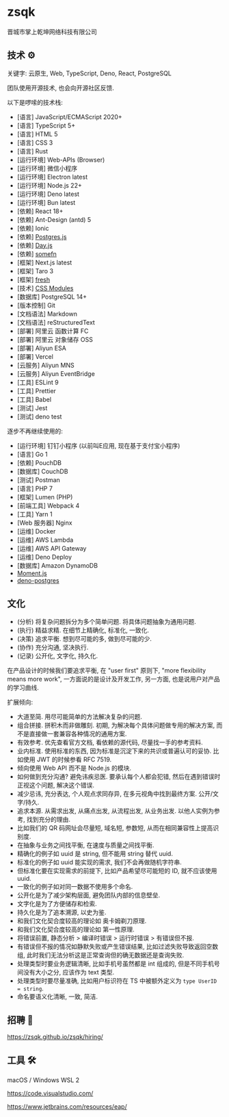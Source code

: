 # zsqk

晋城市掌上乾坤网络科技有限公司

## 技术 ⚙️

关键字: 云原生, Web, TypeScript, Deno, React, PostgreSQL

团队使用开源技术, 也会向开源社区反馈.

以下是啰嗦的技术栈:

- [语言] JavaScript/ECMAScript 2020+
- [语言] TypeScript 5+
- [语言] HTML 5
- [语言] CSS 3
- [语言] Rust
- [运行环境] Web-APIs (Browser)
- [运行环境] 微信小程序
- [运行环境] Electron latest
- [运行环境] Node.js 22+
- [运行环境] Deno latest
- [运行环境] Bun latest
- [依赖] React 18+
- [依赖] Ant-Design (antd) 5
- [依赖] Ionic
- [依赖] [Postgres.js]
- [依赖] [Day.js]
- [依赖] [somefn]
- [框架] Next.js latest
- [框架] Taro 3
- [框架] [fresh]
- [技术] [CSS Modules]
- [数据库] PostgreSQL 14+
- [版本控制] Git
- [文档语法] Markdown
- [文档语法] reStructuredText
- [部署] 阿里云 函数计算 FC
- [部署] 阿里云 对象储存 OSS
- [部署] Aliyun ESA
- [部署] Vercel
- [云服务] Aliyun MNS
- [云服务] Aliyun EventBridge
- [工具] ESLint 9
- [工具] Prettier
- [工具] Babel
- [测试] Jest
- [测试] deno test

[Postgres.js]: https://github.com/porsager/postgres
[CSS Modules]: https://github.com/css-modules/css-modules
[fresh]: https://github.com/denoland/fresh
[Day.js]: https://day.js.org/
[somefn]: https://github.com/zsqk/deno-fn

逐步不再继续使用的:

- [运行环境] 钉钉小程序 (以前叫E应用, 现在基于支付宝小程序)
- [语言] Go 1
- [依赖] PouchDB
- [数据库] CouchDB
- [测试] Postman
- [语言] PHP 7
- [框架] Lumen (PHP)
- [前端工具] Webpack 4
- [工具] Yarn 1
- [Web 服务器] Nginx
- [运维] Docker
- [运维] AWS Lambda
- [运维] AWS API Gateway
- [运维] Deno Deploy
- [数据库] Amazon DynamoDB
- [Moment.js](https://momentjs.com/)
- [deno-postgres](https://github.com/denodrivers/postgres)

## 文化

- (分析) 将复杂问题拆分为多个简单问题. 将具体问题抽象为通用问题.
- (执行) 精益求精. 在细节上精确化, 标准化, 一致化.
- (决策) 追求平衡. 想到尽可能的多, 做到尽可能的少.
- (协作) 充分沟通, 坚决执行.
- (记录) 公开化, 文字化, 持久化.

在产品设计的时候我们要追求平衡,
在 "user first" 原则下, "more flexibility means more work",
一方面说的是设计及开发工作, 另一方面, 也是说用户对产品的学习曲线.

扩展倾向:

- 大道至简. 用尽可能简单的方法解决复杂的问题.
- 组合拼接. 拼积木而非做雕刻. 初期, 为解决每个具体问题做专用的解决方案, 而不是直接做一套兼容各种情况的通用方案.
- 有效参考. 优先查看官方文档, 看依赖的源代码, 尽量找一手的参考资料.
- 业内标准. 使用标准的东西, 因为标准是沉淀下来的共识或普遍认可的妥协. 比如使用 JWT 的时候参看 RFC 7519.
- 倾向使用 Web API 而不是 Node.js 的模块.
- 如何做到充分沟通? 避免讳疾忌医. 要承认每个人都会犯错, 然后在遇到错误时正视这个问题, 解决这个错误.
- 减少忌讳, 充分表达, 个人观点求同存异, 在多元视角中找到最终方案. 公开/文字/持久.
- 追求本源. 从需求出发, 从痛点出发, 从流程出发, 从业务出发. 以他人实例为参考, 找到充分的理由.
- 比如我们的 QR 码网址会尽量短, 域名短, 参数短, 从而在相同兼容性上提高识别度.
- 在抽象与业务之间找平衡, 在速度与质量之间找平衡.
- 精确化的例子如 uuid 是 string, 但不能用 string 替代 uuid.
- 标准化的例子如 uuid 能实现的需求, 我们不会再做随机字符串.
- 但标准化要在实现需求的前提下, 比如产品希望尽可能短的 ID, 就不应该使用 uuid.
- 一致化的例子如对同一数据不使用多个命名.
- 公开化是为了减少架构层面, 避免团队内部的信息壁垒.
- 文字化是为了方便储存和检索.
- 持久化是为了追本溯源, 以史为鉴.
- 和我们文化契合度较高的理论如 奥卡姆剃刀原理.
- 和我们文化契合度较高的理论如 第一性原理.
- 将错误前置, 静态分析 > 编译时错误 > 运行时错误 > 有错误但不报.
- 有错误但不报的情况如静默失败或产生错误结果, 比如过滤失败导致返回空数组,
  此时我们无法分析这是正常查询但的确无数据还是查询失败.
- 处理类型时要业务逻辑清晰, 比如手机号虽然都是 int 组成的, 但是不同手机号间没有大小之分, 应该作为 text 类型.
- 处理类型时要尽量准确, 比如用户标识符在 TS 中被额外定义为 `type UserID = string`.
- 命名要语义化清晰, 一致, 简洁.

## 招聘 💼

<https://zsqk.github.io/zsqk/hiring/>

## 工具 🛠️

macOS / Windows WSL 2

https://code.visualstudio.com/

https://www.jetbrains.com/resources/eap/
